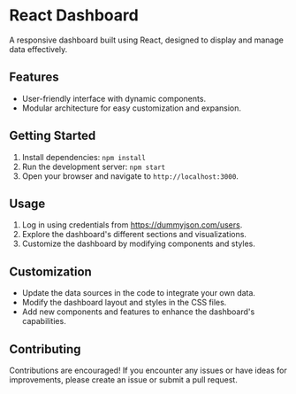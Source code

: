 
# React Dashboard

A responsive dashboard built using React, designed to display and manage data effectively.

## Features

- User-friendly interface with dynamic components.
- Modular architecture for easy customization and expansion.

## Getting Started

1. Install dependencies: `npm install`
2. Run the development server: `npm start`
3. Open your browser and navigate to `http://localhost:3000`.

## Usage

1. Log in using credentials from https://dummyjson.com/users.
2. Explore the dashboard's different sections and visualizations.
3. Customize the dashboard by modifying components and styles.

## Customization

- Update the data sources in the code to integrate your own data.
- Modify the dashboard layout and styles in the CSS files.
- Add new components and features to enhance the dashboard's capabilities.

## Contributing

Contributions are encouraged! If you encounter any issues or have ideas for improvements, please create an issue or submit a pull request.



